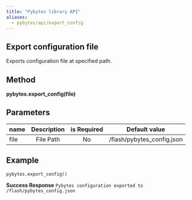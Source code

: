 ```yaml
---
title: "Pybytes library API"
aliases:
  - pybytes/api/export_config
---
```


**Export configuration file**
----
  Exports configuration file at specified path.

**Method**
----
**pybytes.export_config(file)**

**Parameters**
----
| name  | Description   | is Required    | Default value
| ------------- |:-------------:|:-------------:|:-------------:|
| file   | File Path  | No   | /flash/pybytes_config.json  |

**Example**
----
`pybytes.export_config()`

**Success Response**
`Pybytes configuration exported to /flash/pybytes_config.json`
